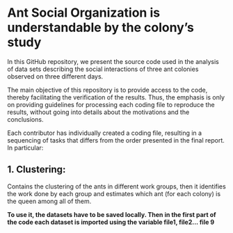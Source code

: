 # Ant Social Organization is understandable by the colony’s study
In this GitHub repository, we present the source code used in the analysis of data sets describing the social interactions of three ant colonies observed on three different days.

The main objective of this repository is to provide access to the code, thereby facilitating the verification of the results. Thus, the emphasis is only on providing guidelines for processing each coding file to reproduce the results, without going into details about the motivations and the conclusions.

Each contributor has individually created a coding file,  resulting in a sequencing of tasks that differs from the order presented in the final report. In particular:
## 1.  Clustering:
   Contains the clustering of the ants in different work groups, then it identifies the work done by each group and estimates which ant (for each colony) is the queen among all of them.

   **To use it, the datasets have to be saved locally. Then in the first part of the code each dataset is imported using the variable file1, file2... file 9**

